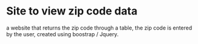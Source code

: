 # Site to view zip code data
a website that returns the zip code through a table, the zip code is entered by the user, created using boostrap / Jquery.
